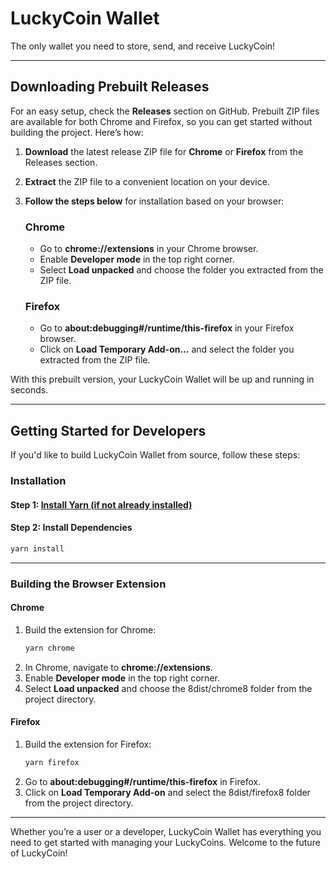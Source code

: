 # LuckyCoin Wallet

The only wallet you need to store, send, and receive LuckyCoin!

---

## Downloading Prebuilt Releases

For an easy setup, check the **Releases** section on GitHub. Prebuilt ZIP files are available for both Chrome and Firefox, so you can get started without building the project. Here’s how:

1. **Download** the latest release ZIP file for **Chrome** or **Firefox** from the Releases section.
2. **Extract** the ZIP file to a convenient location on your device.
3. **Follow the steps below** for installation based on your browser:

   ### Chrome
   - Go to **chrome://extensions** in your Chrome browser.
   - Enable **Developer mode** in the top right corner.
   - Select **Load unpacked** and choose the folder you extracted from the ZIP file.

   ### Firefox
   - Go to **about:debugging#/runtime/this-firefox** in your Firefox browser.
   - Click on **Load Temporary Add-on…** and select the folder you extracted from the ZIP file.

With this prebuilt version, your LuckyCoin Wallet will be up and running in seconds.

---

## Getting Started for Developers

If you'd like to build LuckyCoin Wallet from source, follow these steps:

### Installation

#### Step 1: [Install Yarn (if not already installed)](https://yarnpkg.com/getting-started/install)

#### Step 2: Install Dependencies

```bash
yarn install
```

---

### Building the Browser Extension

#### Chrome

1. Build the extension for Chrome:
   ```bash
   yarn chrome
   ```
2. In Chrome, navigate to **chrome://extensions**.
3. Enable **Developer mode** in the top right corner.
4. Select **Load unpacked** and choose the 8dist/chrome8 folder from the project directory.

#### Firefox

1. Build the extension for Firefox:
   ```bash
   yarn firefox
   ```
2. Go to **about:debugging#/runtime/this-firefox** in Firefox.
3. Click on **Load Temporary Add-on** and select the 8dist/firefox8 folder from the project directory.

---

Whether you’re a user or a developer, LuckyCoin Wallet has everything you need to get started with managing your LuckyCoins. Welcome to the future of LuckyCoin!
